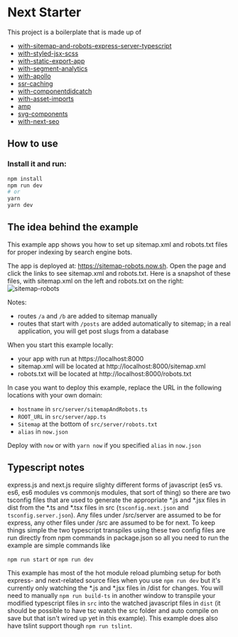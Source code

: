 # Next Starter

This project is a boilerplate that is made up of
- [with-sitemap-and-robots-express-server-typescript](https://github.com/zeit/next.js/tree/canary/examples/with-sitemap-and-robots-express-server-typescript)
- [with-styled-jsx-scss](https://github.com/zeit/next.js/tree/canary/examples/with-styled-jsx-scss)
- [with-static-export-app](https://github.com/zeit/next.js/tree/canary/examples/with-static-export)
- [with-segment-analytics](https://github.com/zeit/next.js/tree/canary/examples/with-segment-analytics)
- [with-apollo](https://github.com/zeit/next.js/tree/canary/examples/with-apollo)
- [ssr-caching](https://github.com/zeit/next.js/tree/canary/examples/ssr-caching)
- [with-componentdidcatch](https://github.com/zeit/next.js/tree/canary/examples/with-componentdidcatch)
- [with-asset-imports](https://github.com/zeit/next.js/tree/canary/examples/with-asset-imports)
- [amp](https://github.com/zeit/next.js/tree/canary/examples/amp)
- [svg-components](https://github.com/zeit/next.js/tree/canary/examples/svg-components)
- [with-next-seo](https://github.com/zeit/next.js/tree/canary/examples/with-next-seo)

## How to use

### Install it and run:

```bash
npm install
npm run dev
# or
yarn
yarn dev
```

## The idea behind the example

This example app shows you how to set up sitemap.xml and robots.txt files for proper indexing by search engine bots.

The app is deployed at: https://sitemap-robots.now.sh. Open the page and click the links to see sitemap.xml and robots.txt. Here is a snapshot of these files, with sitemap.xml on the left and robots.txt on the right:
![sitemap-robots](https://user-images.githubusercontent.com/26158226/38786210-4d0c3f70-40db-11e8-8e44-b2c90cfd1b74.png)

Notes:
- routes `/a` and `/b` are added to sitemap manually
- routes that start with `/posts` are added automatically to sitemap; in a real application, you will get post slugs from a database

When you start this example locally:
- your app with run at https://localhost:8000
- sitemap.xml will be located at http://localhost:8000/sitemap.xml
- robots.txt will be located at http://localhost:8000/robots.txt

In case you want to deploy this example, replace the URL in the following locations with your own domain:
- `hostname` in `src/server/sitemapAndRobots.ts`
- `ROOT_URL` in `src/server/app.ts`
- `Sitemap` at the bottom of `src/server/robots.txt`
- `alias` in `now.json`

Deploy with `now` or with `yarn now` if you specified `alias` in `now.json`

## Typescript notes

express.js and next.js require slighty different forms of javascript (es5 vs. es6, es6 modules vs commonjs modules, that sort of thing) so there are two tsconfig files that are used to generate the appropriate *.js and *.jsx files in dist from the *.ts and *.tsx files in src (`tsconfig.next.json` and `tsconfig.server.json`). Any files under /src/server are assumed to be for express, any other files under /src are assumed to be for next. To keep things simple the two typescript transpiles using these two config files are run directly from npm commands in package.json so all you need to run the example are simple commands like

`npm run start`
or
`npm run dev`

This example has most of the hot module reload plumbing setup for both express- and next-related source files when you use `npm run dev` but it's currently only watching the *.js and *.jsx files in /dist for changes. You will need to manually `npm run build-ts` in another window to transpile your modified typescript files in `src` into the watched javascript files in `dist` (it should be possible to have tsc watch the src folder and auto compile on save but that isn't wired up yet in this example). This example does also have tslint support though `npm run tslint`.